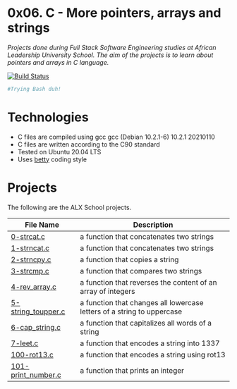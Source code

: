 # 0x06. C - More pointers, arrays and strings
_Projects done during Full Stack Software Engineering studies at African Leadership University School. The aim of the projects is to learn about pointers and arrays in C language._

[![Build Status](https://travis-ci.org/joemccann/dillinger.svg?branch=master)](https://travis-ci.org/joemccann/dillinger)
```sh
#Trying Bash duh!
```

# Technologies
- C files are compiled using gcc gcc (Debian 10.2.1-6) 10.2.1 20210110
- C files are written according to the C90 standard
- Tested on Ubuntu 20.04 LTS
- Uses [betty](https://github.com/holbertonschool/Betty) coding style

# Projects 
The following are the ALX School projects.

| File Name | Description |
| ------ | ------ |
| [0-strcat.c]() | a function that concatenates two strings |
| [1-strncat.c]() | a function that concatenates two strings |
| [2-strncpy.c]() | a function that copies a string |
| [3-strcmp.c]() | a function that compares two strings |
| [4-rev_array.c]() | a function that reverses the content of an array of integers |
| [5-string_toupper.c]() | a function that changes all lowercase letters of a string to uppercase |
| [6-cap_string.c]() | a function that capitalizes all words of a string |
| [7-leet.c]() | a function that encodes a string into 1337 |
| [100-rot13.c]() | a function that encodes a string using rot13 |
| [101-print_number.c]() | a function that prints an integer |


